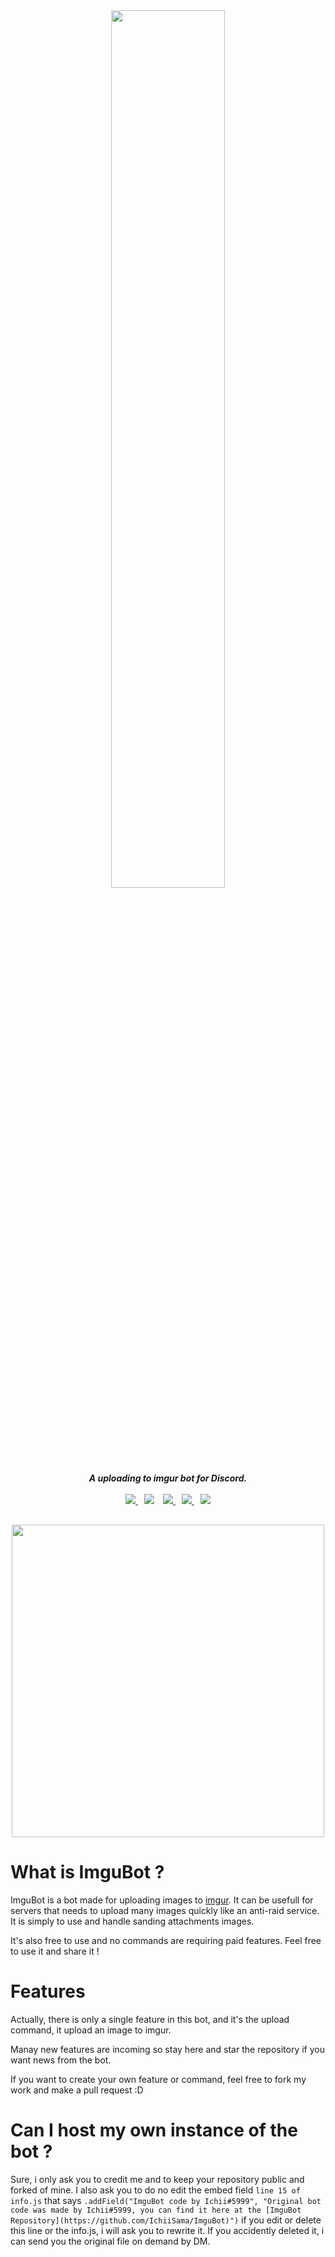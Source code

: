 <div align="center">
  <img src=" https://i.imgur.com/MbAv1KQ.png" align="center" style="width:60%;height:60%">
  <br>
  <strong><i>A uploading to imgur bot for Discord.</i></strong>
  <br>
  <br>

  <a href="https://nodejs.org/dist/v10.16.0/node-v10.16.0-x64.msi">
    <img src="https://img.shields.io/badge/Node.JS-v10.16.0-green?style=for-the-badge&logo=Node.JS">
  </a>
  <a style="padding-left: 10px">
    <img src="https://img.shields.io/badge/Using-npm%20install%20imgur-red?style=for-the-badge&logo=npm">
  </a>
  <a href="https://discordapp.com/oauth2/authorize?client_id=608222967821893633&scope=bot&permissions=67497152" style="padding-left:10px">
    <img src="https://img.shields.io/badge/Invite-ImguBot-blueviolet?style=for-the-badge&logo=Probot">
  </a>
  <a href="https://code.visualstudio.com/docs/?dv=win" style="padding-left:10px">
    <img src="https://img.shields.io/badge/Made%20With-Visual%20Studio%20Code-007ACC?style=for-the-badge&logo=Visual-Studio-Code">
  </a>
    <a href="https://code.visualstudio.com/docs/?dv=win" style="padding-left:10px">
    <img src="https://img.shields.io/badge/Join-ImguBot%20Support-7289DA?style=for-the-badge&logo=Discord">
  </a>
  <br>
<img src='https://i.imgur.com/3qNRXMO.png' align='center' width=500 style="padding-top: 30px">
</div>


# What is ImguBot ?
ImguBot is a bot made for uploading images to [imgur](https://imgur.com). It can be usefull for servers that needs to upload many images quickly like an anti-raid service. It is simply to use and handle sanding attachments images.

It's also free to use and no commands are requiring paid features. Feel free to use it and share it !

# Features
Actually, there is only a single feature in this bot, and it's the upload command, it upload an image to imgur.

Manay new features are incoming so stay here and star the repository if you want news from the bot.

If you want to create your own feature or command, feel free to fork my work and make a pull request :D

# Can I host my own instance of the bot ?
Sure, i only ask you to credit me and to keep your repository public and forked of mine. I also ask you to do no edit the embed field `line 15 of info.js` that says `.addField("ImguBot code by Ichii#5999", "Original bot code was made by Ichii#5999, you can find it here at the [ImguBot Repository](https://github.com/IchiiSama/ImguBot)")` if you edit or delete this line or the info.js, i will ask you to rewrite it. If you accidently deleted it, i can send you the original file on demand by DM.